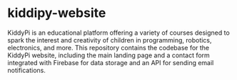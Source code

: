 ﻿# kiddipy-website
KiddyPi is an educational platform offering a variety of courses designed to spark the interest and creativity of children in programming, robotics, electronics, and more. This repository contains the codebase for the KiddyPi website, including the main landing page and a contact form integrated with Firebase for data storage and an API for sending email notifications.
